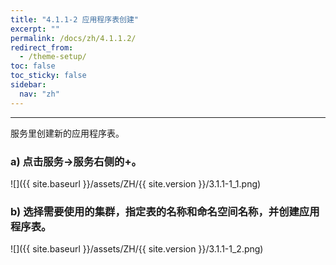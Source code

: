 ```yaml
---
title: "4.1.1-2 应用程序表创建"
excerpt: ""
permalink: /docs/zh/4.1.1.2/
redirect_from:
  - /theme-setup/
toc: false
toc_sticky: false
sidebar:
  nav: "zh"
---
```


---
服务里创建新的应用程序表。

### a\) 点击服务→服务右侧的+。
![]({{ site.baseurl }}/assets/ZH/{{ site.version }}/3.1.1-1_1.png)

### b\) 选择需要使用的集群，指定表的名称和命名空间名称，并创建应用程序表。
![]({{ site.baseurl }}/assets/ZH/{{ site.version }}/3.1.1-1_2.png)
